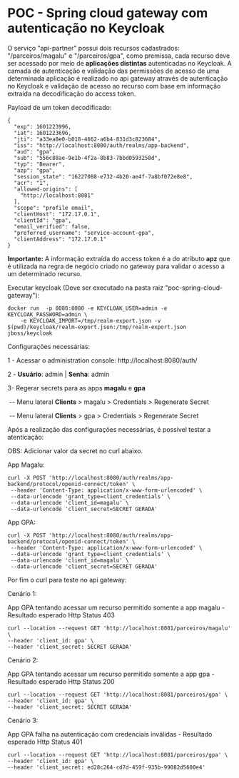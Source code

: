 # POC - Spring cloud gateway com autenticação no Keycloak



O serviço "api-partner" possui dois recursos cadastrados: "/parceiros/magalu" e "/parceiros/gpa", como premissa, cada recurso deve ser acessado por meio de **aplicações distintas** autenticadas no Keycloak.  A camada de autenticação e validação das permissões de acesso de uma determinada aplicação é realizado no api gateway através de autenticação  no Keycloak e validação de acesso ao recurso com base em informação extraída na decodificação do access token.

Payload de um token decodificado:

```
{
  "exp": 1601223996,
  "iat": 1601223696,
  "jti": "a33ea8e0-b018-4662-a6b4-831d3c823684",
  "iss": "http://localhost:8080/auth/realms/app-backend",
  "aud": "gpa",
  "sub": "556c88ae-9e1b-4f2a-8b83-7bbd0593258d",
  "typ": "Bearer",
  "azp": "gpa",
  "session_state": "16227088-e732-4b20-ae4f-7a8bf072e8e8",
  "acr": "1",
  "allowed-origins": [
    "http://localhost:8081"
  ],
  "scope": "profile email",
  "clientHost": "172.17.0.1",
  "clientId": "gpa",
  "email_verified": false,
  "preferred_username": "service-account-gpa",
  "clientAddress": "172.17.0.1"
}
```

**Importante:** A informação extraída do access token é a do atributo **apz**  que é utilizada na regra de negócio criado no gateway para validar o acesso a um determinado recurso.



Executar keycloak (Deve ser executado na pasta raiz "poc-spring-cloud-gateway"):

```
docker run  -p 8080:8080 -e KEYCLOAK_USER=admin -e KEYCLOAK_PASSWORD=admin \
    -e KEYCLOAK_IMPORT=/tmp/realm-export.json -v $(pwd)/keycloak/realm-export.json:/tmp/realm-export.json jboss/keycloak
```



Configurações necessárias:

1 - Acessar o administration console: http://localhost:8080/auth/

2 - **Usuário**: admin | **Senha**: admin

3- Regerar secrets para as apps **magalu** e **gpa** 

​       -- Menu lateral **Clients** > magalu > Credentials > Regenerate Secret

​       -- Menu lateral **Clients** > gpa > Credentials > Regenerate Secret

Após a realização das configurações necessárias, é possivel testar a atenticação:

OBS: Adicionar valor da secret no curl abaixo.

App Magalu:

```
curl -X POST 'http://localhost:8080/auth/realms/app-backend/protocol/openid-connect/token' \
 --header 'Content-Type: application/x-www-form-urlencoded' \
 --data-urlencode 'grant_type=client_credentials' \
 --data-urlencode 'client_id=magalu' \
 --data-urlencode 'client_secret=SECRET GERADA' 
```

 App GPA: 

```
curl -X POST 'http://localhost:8080/auth/realms/app-backend/protocol/openid-connect/token' \
 --header 'Content-Type: application/x-www-form-urlencoded' \
 --data-urlencode 'grant_type=client_credentials' \
 --data-urlencode 'client_id=magalu' \
 --data-urlencode 'client_secret=SECRET GERADA' 
```



Por fim o curl para teste no api gateway:

Cenário 1:

App GPA tentando acessar um recurso permitido somente a app magalu - Resultado esperado Http Status 403

```
curl --location --request GET 'http://localhost:8081/parceiros/magalu' \
--header 'client_id: gpa' \
--header 'client_secret: SECRET GERADA'
```



Cenário 2:

App GPA tentando acessar um recurso permitido somente a app gpa - Resultado esperado Http Status 200

```
curl --location --request GET 'http://localhost:8081/parceiros/gpa' \
--header 'client_id: gpa' \
--header 'client_secret: SECRET GERADA'
```



Cenário 3: 

App GPA falha na autenticação com credenciais inválidas - Resultado esperado Http Status 401

```
curl --location --request GET 'http://localhost:8081/parceiros/gpa' \
--header 'client_id: gpa' \
--header 'client_secret: ed28c264-cd7d-459f-935b-99082d5600e4'
```


